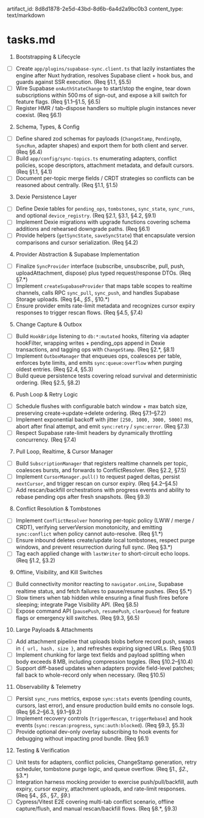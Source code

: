 artifact_id: 8d8d1878-2e5d-43bd-8d6b-6a4d2a9bc0b3
content_type: text/markdown

# tasks.md

1. Bootstrapping & Lifecycle

-   [ ] Create `app/plugins/supabase-sync.client.ts` that lazily instantiates the engine after Nuxt hydration, resolves Supabase client + hook bus, and guards against SSR execution. (Req §1.1, §5.5)  
-   [ ] Wire Supabase `onAuthStateChange` to start/stop the engine, tear down subscriptions within 500 ms of sign-out, and expose a kill switch for feature flags. (Req §1.1–§1.5, §6.5)  
-   [ ] Register HMR / tab-dispose handlers so multiple plugin instances never coexist. (Req §6.1)

2. Schema, Types, & Config

-   [ ] Define shared zod schemas for payloads (`ChangeStamp`, `PendingOp`, `SyncRun`, adapter shapes) and export them for both client and server. (Req §6.4)  
-   [ ] Build `app/config/sync-topics.ts` enumerating adapters, conflict policies, scope descriptors, attachment metadata, and default cursors. (Req §1.1, §4.1)  
-   [ ] Document per-topic merge fields / CRDT strategies so conflicts can be reasoned about centrally. (Req §1.1, §1.5)

3. Dexie Persistence Layer

-   [ ] Define Dexie tables for `pending_ops`, `tombstones`, `sync_state`, `sync_runs`, and optional `device_registry`. (Req §2.1, §3.1, §4.2, §9.1)  
-   [ ] Implement Dexie migrations with upgrade functions covering schema additions and rehearsed downgrade paths. (Req §6.1)  
-   [ ] Provide helpers (`getSyncState`, `saveSyncState`) that encapsulate version comparisons and cursor serialization. (Req §4.2)

4. Provider Abstraction & Supabase Implementation

-   [ ] Finalize `SyncProvider` interface (subscribe, unsubscribe, pull, push, uploadAttachment, dispose) plus typed request/response DTOs. (Req §7.*)  
-   [ ] Implement `createSupabaseProvider` that maps table scopes to realtime channels, calls RPC `sync_pull`, `sync_push`, and handles Supabase Storage uploads. (Req §4.*, §5.*, §10.*)  
-   [ ] Ensure provider emits rate-limit metadata and recognizes cursor expiry responses to trigger rescan flows. (Req §4.5, §7.4)

5. Change Capture & Outbox

-   [ ] Build `HookBridge` listening to `db:*:mutated` hooks, filtering via adapter hookFilter, wrapping writes + pending_ops append in Dexie transactions, and tagging ops with `ChangeStamp`. (Req §2.*, §8.1)  
-   [ ] Implement `OutboxManager` that enqueues ops, coalesces per table, enforces byte limits, and emits `sync:queue:overflow` when purging oldest entries. (Req §2.4, §5.3)  
-   [ ] Build queue persistence tests covering reload survival and deterministic ordering. (Req §2.5, §8.2)

6. Push Loop & Retry Logic

-   [ ] Schedule flushes with configurable batch window + max batch size, preserving create→update→delete ordering. (Req §7.1–§7.2)  
-   [ ] Implement exponential backoff with jitter `[250, 1000, 3000, 5000]` ms, abort after final attempt, and emit `sync:retry` / `sync:error`. (Req §7.3)  
-   [ ] Respect Supabase rate-limit headers by dynamically throttling concurrency. (Req §7.4)

7. Pull Loop, Realtime, & Cursor Manager

-   [ ] Build `SubscriptionManager` that registers realtime channels per topic, coalesces bursts, and forwards to ConflictResolver. (Req §2.2, §7.5)  
-   [ ] Implement `CursorManager.pull()` to request paged deltas, persist `nextCursor`, and trigger rescan on cursor expiry. (Req §4.2–§4.5)  
-   [ ] Add rescan/backfill orchestrations with progress events and ability to rebase pending ops after fresh snapshots. (Req §9.3)

8. Conflict Resolution & Tombstones

-   [ ] Implement `ConflictResolver` honoring per-topic policy (LWW / merge / CRDT), verifying serverVersion monotonicity, and emitting `sync:conflict` when policy cannot auto-resolve. (Req §1.*)  
-   [ ] Ensure inbound deletes create/update local tombstones, respect purge windows, and prevent resurrection during full sync. (Req §3.*)  
-   [ ] Tag each applied change with `lastWriter` to short-circuit echo loops. (Req §1.2, §3.2)

9. Offline, Visibility, and Kill Switches

-   [ ] Build connectivity monitor reacting to `navigator.onLine`, Supabase realtime status, and fetch failures to pause/resume pushes. (Req §5.*)  
-   [ ] Slow timers when tab hidden while ensuring a final flush fires before sleeping; integrate Page Visibility API. (Req §8.5)  
-   [ ] Expose command API (`pausePush`, `resumePush`, `clearQueue`) for feature flags or emergency kill switches. (Req §9.3, §6.5)

10. Large Payloads & Attachments

-   [ ] Add attachment pipeline that uploads blobs before record push, swaps in `{ url, hash, size }`, and refreshes expiring signed URLs. (Req §10.1)  
-   [ ] Implement chunking for large text fields and payload splitting when body exceeds 8 MB, including compression toggles. (Req §10.2–§10.4)  
-   [ ] Support diff-based updates when adapters provide field-level patches; fall back to whole-record only when necessary. (Req §10.5)

11. Observability & Telemetry

-   [ ] Persist `sync_runs` metrics, expose `sync:stats` events (pending counts, cursors, last error), and ensure production build emits no console logs. (Req §6.2–§6.3, §9.1–§9.2)  
-   [ ] Implement recovery controls (`triggerRescan`, `triggerRebase`) and hook events (`sync:rescan:progress`, `sync:auth:blocked`). (Req §9.3, §5.3)  
-   [ ] Provide optional dev-only overlay subscribing to hook events for debugging without impacting prod bundle. (Req §6.1)

12. Testing & Verification

-   [ ] Unit tests for adapters, conflict policies, ChangeStamp generation, retry scheduler, tombstone purge logic, and queue overflow. (Req §1.*, §2.*, §3.*)  
-   [ ] Integration harness mocking provider to exercise push/pull/backfill, auth expiry, cursor expiry, attachment uploads, and rate-limit responses. (Req §4.*, §5.*, §7.*, §9.*)  
-   [ ] Cypress/Vitest E2E covering multi-tab conflict scenario, offline capture/flush, and manual rescan/backfill flows. (Req §8.*, §9.3)
